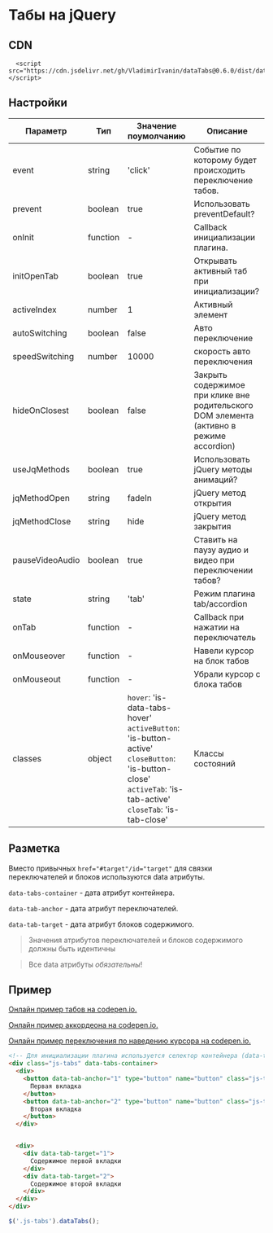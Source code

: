 # Табы на jQuery

## CDN

```
  <script src="https://cdn.jsdelivr.net/gh/VladimirIvanin/dataTabs@0.6.0/dist/dataTabs.js"></script>
```

## Настройки

| Параметр        | Тип      | Значение поумолчанию                                                                                                                                | Описание                                                                                 |
|-----------------|----------|-----------------------------------------------------------------------------------------------------------------------------------------------------|------------------------------------------------------------------------------------------|
| event           | string   | 'click'                                                                                                                                             | Событие по которому будет происходить переключение табов.                                |
| prevent         | boolean  | true                                                                                                                                                | Использовать preventDefault?                                                             |
| onInit           | function   |  -                                                                                                                                             | Callback инициализации плагина.                                |
| initOpenTab     | boolean  | true                                                                                                                                                | Открывать активный таб при инициализации?                                                |
| activeIndex          | number   | 1                                                                                                                                                   | Активный элемент                                                                         |
| autoSwitching   | boolean  | false                                                                                                                                               | Авто переключение                                                                        |
| speedSwitching  | number   | 10000                                                                                                                                               | скорость авто переключения                                                               |
| hideOnClosest   | boolean  | false                                                                                                                                                | Закрыть содержимое при клике вне родительского DOM элемента (активно в режиме accordion) |
| useJqMethods    | boolean  | true                                                                                                                                                | Использовать jQuery методы анимаций?                                                     |
| jqMethodOpen    | string   | fadeIn                                                                                                                                              | jQuery метод открытия                                                                    |
| jqMethodClose   | string   | hide                                                                                                                                                | jQuery метод закрытия                                                                    |
| pauseVideoAudio | boolean  | true                                                                                                                                                | Cтавить на паузу аудио и видео при переключении табов?                                   |
| state           | string   | 'tab'                                                                                                                                               | Режим плагина tab/accordion                                                              |
| onTab           | function | -                                                                                                                                                   | Callback при нажатии на переключатель                                                    |
| onMouseover     | function | -                                                                                                                                                   | Навели курсор на блок табов                                                              |
| onMouseout      | function | -                                                                                                                                                   | Убрали курсор с блока табов                                                              |
| classes         | object   | `hover`: 'is-data-tabs-hover'<br/>`activeButton`: 'is-button-active'<br/>`closeButton`: 'is-button-close'<br/>`activeTab`: 'is-tab-active'<br/>`closeTab`: 'is-tab-close' | Классы состояний                                                                                         |


## Разметка

Вместо привычных `href="#target"/id="target"` для связки переключателей и блоков иcпользуются data атрибуты.

`data-tabs-container` - дата атрибут контейнера.

`data-tab-anchor` - дата атрибут переключателей.

`data-tab-target` - дата атрибут блоков содержимого.

> Значения атрибутов переключателей и блоков содержимого должны быть идентичны

> Все data атрибуты *обязательны*!

## Пример

[Онлайн пример табов на codepen.io.](https://codepen.io/brainmurder/pen/jwPoRZ)

[Онлайн пример аккордеона на codepen.io.](https://codepen.io/brainmurder/pen/jwPoMB)

[Онлайн пример переключения по наведению курсора на codepen.io.](https://codepen.io/brainmurder/pen/RgWbxw)

```html
<!-- Для инициализации плагина используется селектор контейнера (data-tabs-container). В данном случае это $('.js-tabs') -->
<div class="js-tabs" data-tabs-container>
  <div>
    <button data-tab-anchor="1" type="button" name="button" class="js-tabs-item">
      Первая вкладка
    </button>
    <button data-tab-anchor="2" type="button" name="button" class="js-tabs-item">
      Вторая вкладка
    </button>
  </div>


  <div>
    <div data-tab-target="1">
      Содержимое первой вкладки
    </div>
    <div data-tab-target="2">
      Содержимое второй вкладки
    </div>
  </div>
</div>
```

```js
$('.js-tabs').dataTabs();
```
